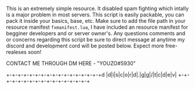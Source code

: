 This is an extremely simple resource. It disabled spam fighting which intally is a major problem in most servers. 
This script is easily packable, you can pack it inside your basics, base, etc. Make sure to add the file path in your
resource manifest `fxmanifest.lua`, I have included an resource manifest for begginer developers and or server owner's.
 Any questions comments and or concerns regarding this script be sure to direct message at anytime my discord and development 
 cord will be posted below. Expect more free-realeses soon!
                        
CONTACT ME THROUGH DM HERE - "YOUZO#5930"
                                                        
                                                                  
 +-+-+-+-+-+-+-+-+-+-+-+-+-+-+-+-+d
 |d|i|s|c|o|r|d|.|g|g|/|t|c|d|e|v|
 +-+-+-+-+-+-+-+-+-+-+-+-+-+-+-+-+
